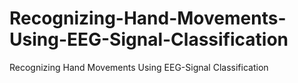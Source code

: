 # Recognizing-Hand-Movements-Using-EEG-Signal-Classification
Recognizing Hand Movements Using EEG-Signal Classification

